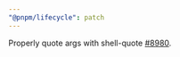 ```yaml
---
"@pnpm/lifecycle": patch
---
```


Properly quote args with shell-quote [#8980](https://github.com/pnpm/pnpm/issues/8980).
